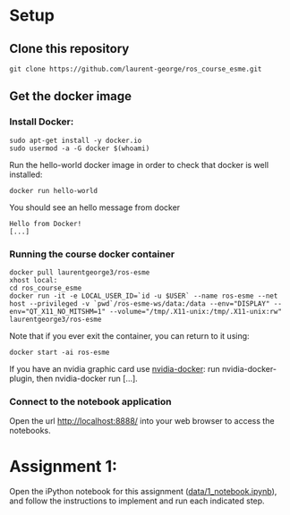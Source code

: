 # Setup
## Clone this repository

    git clone https://github.com/laurent-george/ros_course_esme.git

## Get the docker image

### Install Docker:

    sudo apt-get install -y docker.io
    sudo usermod -a -G docker $(whoami)

Run the hello-world docker image in order to check that docker is well installed:

    docker run hello-world

You should see an hello message from docker

```
Hello from Docker!
[...]
```

### Running the course docker container


    docker pull laurentgeorge3/ros-esme
    xhost local:
    cd ros_course_esme
    docker run -it -e LOCAL_USER_ID=`id -u $USER` --name ros-esme --net host --privileged -v `pwd`/ros-esme-ws/data:/data --env="DISPLAY" --env="QT_X11_NO_MITSHM=1" --volume="/tmp/.X11-unix:/tmp/.X11-unix:rw" laurentgeorge3/ros-esme


Note that if you ever exit the container, you can return to it using:

    docker start -ai ros-esme

If you have an nvidia graphic card use [nvidia-docker](https://github.com/NVIDIA/nvidia-docker): run nvidia-docker-plugin, then nvidia-docker run [...].
   

### Connect to the notebook application

   Open the url [http://localhost:8888/](http://localhost:8888/) into your web browser to access the notebooks.


# Assignment 1:

Open the iPython notebook for this assignment ([data/1_notebook.ipynb](./tp_1.ipynb)), and follow the instructions to implement and run each indicated step. 

